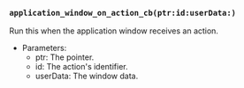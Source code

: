 ### `application_window_on_action_cb(ptr:id:userData:)`

Run this when the application window receives an action.
- Parameters:
  - ptr: The pointer.
  - id: The action's identifier.
  - userData: The window data.
